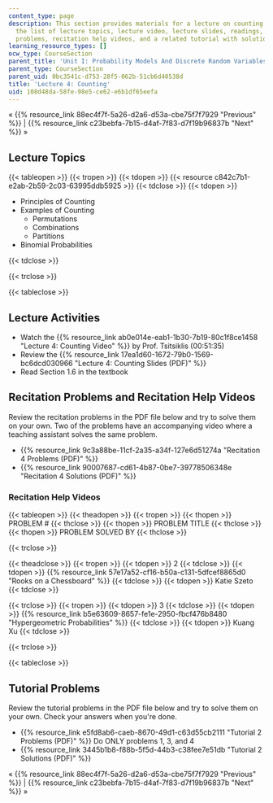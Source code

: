 ```yaml
---
content_type: page
description: This section provides materials for a lecture on counting. It includes
  the list of lecture topics, lecture video, lecture slides, readings, recitation
  problems, recitation help videos, and a related tutorial with solutions.
learning_resource_types: []
ocw_type: CourseSection
parent_title: 'Unit I: Probability Models And Discrete Random Variables '
parent_type: CourseSection
parent_uid: 0bc3541c-d753-28f5-062b-51cb6d40538d
title: 'Lecture 4: Counting'
uid: 108d48da-58fe-98e5-ce62-e6b1df65eefa
---
```


« {{% resource_link 88ec4f7f-5a26-d2a6-d53a-cbe75f7f7929 "Previous" %}} | {{% resource_link c23bebfa-7b15-d4af-7f83-d7f19b96837b "Next" %}} »

Lecture Topics
--------------

{{< tableopen >}}
{{< tropen >}}
{{< tdopen >}}
{{< resource c842c7b1-e2ab-2b59-2c03-63995ddb5925 >}}
{{< tdclose >}}
{{< tdopen >}}


*   Principles of Counting
*   Examples of Counting
    *   Permutations
    *   Combinations
    *   Partitions
*   Binomial Probabilities


{{< tdclose >}}

{{< trclose >}}

{{< tableclose >}}

Lecture Activities
------------------

*   Watch the {{% resource_link ab0e014e-eab1-1b30-7b19-80c1f8ce1458 "Lecture 4: Counting Video" %}} by Prof. Tsitsiklis (00:51:35)
*   Review the {{% resource_link 17ea1d60-1672-79b0-1569-bc6dcd030966 "Lecture 4: Counting Slides (PDF)" %}}
*   Read Section 1.6 in the textbook

Recitation Problems and Recitation Help Videos
----------------------------------------------

Review the recitation problems in the PDF file below and try to solve them on your own. Two of the problems have an accompanying video where a teaching assistant solves the same problem.

*   {{% resource_link 9c3a88be-11cf-2a35-a34f-127e6d51274a "Recitation 4 Problems (PDF)" %}}
*   {{% resource_link 90007687-cd61-4b87-0be7-39778506348e "Recitation 4 Solutions (PDF)" %}}

### Recitation Help Videos

{{< tableopen >}}
{{< theadopen >}}
{{< tropen >}}
{{< thopen >}}
PROBLEM #
{{< thclose >}}
{{< thopen >}}
PROBLEM TITLE
{{< thclose >}}
{{< thopen >}}
PROBLEM SOLVED BY
{{< thclose >}}

{{< trclose >}}

{{< theadclose >}}
{{< tropen >}}
{{< tdopen >}}
2
{{< tdclose >}}
{{< tdopen >}}
{{% resource_link 57e17a52-cf16-b50a-c131-5dfcef8865d0 "Rooks on a Chessboard" %}}
{{< tdclose >}}
{{< tdopen >}}
Katie Szeto
{{< tdclose >}}

{{< trclose >}}
{{< tropen >}}
{{< tdopen >}}
3
{{< tdclose >}}
{{< tdopen >}}
{{% resource_link b5e63609-8657-fe1e-2950-fbcf476b8480 "Hypergeometric Probabilities" %}}
{{< tdclose >}}
{{< tdopen >}}
Kuang Xu
{{< tdclose >}}

{{< trclose >}}

{{< tableclose >}}

Tutorial Problems
-----------------

Review the tutorial problems in the PDF file below and try to solve them on your own. Check your answers when you're done.

*   {{% resource_link e5fd8ab6-caeb-8670-49d1-c63d55cb2111 "Tutorial 2 Problems (PDF)" %}} Do ONLY problems 1, 3, and 4
*   {{% resource_link 3445b1b8-f88b-5f5d-44b3-c38fee7e51db "Tutorial 2 Solutions (PDF)" %}}

« {{% resource_link 88ec4f7f-5a26-d2a6-d53a-cbe75f7f7929 "Previous" %}} | {{% resource_link c23bebfa-7b15-d4af-7f83-d7f19b96837b "Next" %}} »